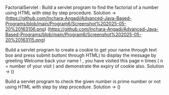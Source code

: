 FactorialServlet : Build a servlet program to find the factorial of a number using HTML with step by step
procedure.
Solution -> (https://github.com/Inchara-Angadi/Advanced-Java-Based-Programs/blob/main/Program6/Screenshot%202025-05-20%20163106.png)
            (https://github.com/Inchara-Angadi/Advanced-Java-Based-Programs/blob/main/Program6/Screenshot%202025-05-20%20163115.png)


Build a servlet program to create a cookie to get your name through text box and press submit
button( through HTML) to display the message by greeting Welcome back your name ! , you have
visited this page n times ( n = number of your visit ) and demonstrate the expiry of cookie also.
Solution -> ()


Build a servlet program to check the given number is prime number or not using HTML with step
by step procedure.
Solution -> ()
